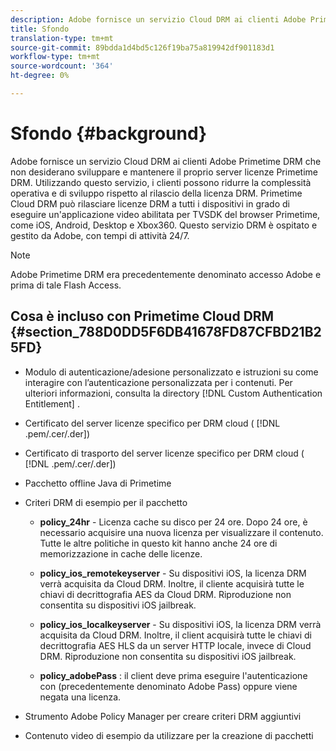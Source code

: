 ```yaml
---
description: Adobe fornisce un servizio Cloud DRM ai clienti Adobe Primetime DRM che non desiderano sviluppare e mantenere il proprio server licenze Primetime DRM. Utilizzando questo servizio, i clienti possono ridurre la complessità operativa e di sviluppo rispetto al rilascio della licenza DRM. Primetime Cloud DRM può rilasciare licenze DRM a tutti i dispositivi in grado di eseguire un'applicazione video abilitata per TVSDK del browser Primetime, come iOS, Android, Desktop e Xbox360. Questo servizio DRM è ospitato e gestito da Adobe, con tempi di attività 24/7.
title: Sfondo
translation-type: tm+mt
source-git-commit: 89bdda1d4bd5c126f19ba75a819942df901183d1
workflow-type: tm+mt
source-wordcount: '364'
ht-degree: 0%

---
```



# Sfondo {#background}

Adobe fornisce un servizio Cloud DRM ai clienti Adobe Primetime DRM che non desiderano sviluppare e mantenere il proprio server licenze Primetime DRM. Utilizzando questo servizio, i clienti possono ridurre la complessità operativa e di sviluppo rispetto al rilascio della licenza DRM. Primetime Cloud DRM può rilasciare licenze DRM a tutti i dispositivi in grado di eseguire un&#39;applicazione video abilitata per TVSDK del browser Primetime, come iOS, Android, Desktop e Xbox360. Questo servizio DRM è ospitato e gestito da Adobe, con tempi di attività 24/7.

>[!NOTE]
>
>Adobe Primetime DRM era precedentemente denominato accesso Adobe e prima di tale Flash Access.

## Cosa è incluso con Primetime Cloud DRM {#section_788D0DD5F6DB41678FD87CFBD21B25FD}

* Modulo di autenticazione/adesione personalizzato e istruzioni su come interagire con l’autenticazione personalizzata per i contenuti. Per ulteriori informazioni, consulta la directory [!DNL Custom Authentication Entitlement] .
* Certificato del server licenze specifico per DRM cloud ( [!DNL .pem/.cer/.der])

* Certificato di trasporto del server licenze specifico per DRM cloud ( [!DNL .pem/.cer/.der])

* Pacchetto offline Java di Primetime
* Criteri DRM di esempio per il pacchetto

   * **policy_24hr**  - Licenza cache su disco per 24 ore. Dopo 24 ore, è necessario acquisire una nuova licenza per visualizzare il contenuto. Tutte le altre politiche in questo kit hanno anche 24 ore di memorizzazione in cache delle licenze.
   * **policy_ios_remotekeyserver**  - Su dispositivi iOS, la licenza DRM verrà acquisita da Cloud DRM. Inoltre, il cliente acquisirà tutte le chiavi di decrittografia AES da Cloud DRM. Riproduzione non consentita su dispositivi iOS jailbreak.

   * **policy_ios_localkeyserver**  - Su dispositivi iOS, la licenza DRM verrà acquisita da Cloud DRM. Inoltre, il client acquisirà tutte le chiavi di decrittografia AES HLS da un server HTTP locale, invece di Cloud DRM. Riproduzione non consentita su dispositivi iOS jailbreak.

   * **policy_adobePass** : il client deve prima eseguire l&#39;autenticazione con (precedentemente denominato Adobe Pass) oppure viene negata una licenza.

* Strumento Adobe Policy Manager per creare criteri DRM aggiuntivi
* Contenuto video di esempio da utilizzare per la creazione di pacchetti

